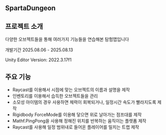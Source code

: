 ## SpartaDungeon
## 프로젝트 소개
다양한 오브젝트들을 통해 여러가지 기능들을 연습해본 탐험맵입니다

개발기간 2025.08.06 - 2025.08.13

Unity Editor Version: 2022.3.17f1
## 주요 기능
+ Raycast를 이용해서 시점에 맞는 오브젝트의 이름과 설명을 제작
+ 인벤토리를 이용해서 습득한 오브젝트들을 관리
+ 소모성 아이템의 경우 사용하면 체력이 회복되거나, 일정시간 속도가 빨라지도록 제작
+ Rigidbody ForceMode를 이용해 닿으면 위로 날아가는 점프대를 제작
+ Mathf.PingPong을 사용해 정해진 위치를 반복하는 움직이는 플렛폼 제작
+ Raycast를 사용해 일정 범위내로 들어온 플레이어를 밀치는 트랩 제작
